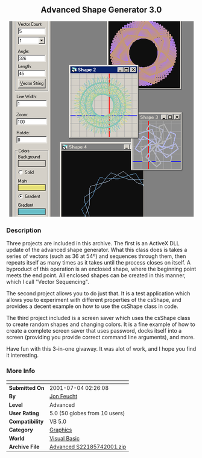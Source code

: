﻿<div align="center">

## Advanced Shape Generator 3\.0

<img src="PIC200174543584402.gif">
</div>

### Description

Three projects are included in this archive. The first is an ActiveX DLL update of the advanced shape generator. What this class does is takes a series of vectors (such as 36 at 54º) and sequences through them, then repeats itself as many times as it takes until the process closes on itself. A byproduct of this operation is an enclosed shape, where the beginning point meets the end point. All enclosed shapes can be created in this manner, which I call "Vector Sequencing".

The second project allows you to do just that. It is a test application which allows you to experiment with different properties of the csShape, and provides a decent example on how to use the csShape class in code.

The third project included is a screen saver which uses the csShape class to create random shapes and changing colors. It is a fine example of how to create a complete screen saver that uses password, docks itself into a screen (providing you provide correct command line arguments), and more.

Have fun with this 3-in-one givaway. It was alot of work, and I hope you find it interesting.
 
### More Info
 


<span>             |<span>
---                |---
**Submitted On**   |2001-07-04 02:26:08
**By**             |[Jon Feucht](https://github.com/Planet-Source-Code/PSCIndex/blob/master/ByAuthor/jon-feucht.md)
**Level**          |Advanced
**User Rating**    |5.0 (50 globes from 10 users)
**Compatibility**  |VB 5\.0
**Category**       |[Graphics](https://github.com/Planet-Source-Code/PSCIndex/blob/master/ByCategory/graphics__1-46.md)
**World**          |[Visual Basic](https://github.com/Planet-Source-Code/PSCIndex/blob/master/ByWorld/visual-basic.md)
**Archive File**   |[Advanced S22185742001\.zip](https://github.com/Planet-Source-Code/jon-feucht-advanced-shape-generator-3-0__1-24713/archive/master.zip)








